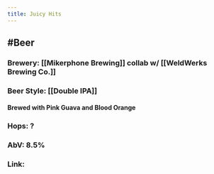 ```yaml
---
title: Juicy Hits
---
```


## #Beer
### Brewery: [[Mikerphone Brewing]] collab w/ [[WeldWerks Brewing Co.]]

### Beer Style: [[Double IPA]]
#### Brewed with Pink Guava and Blood Orange

### Hops: ?

### AbV: 8.5%

### Link: 
